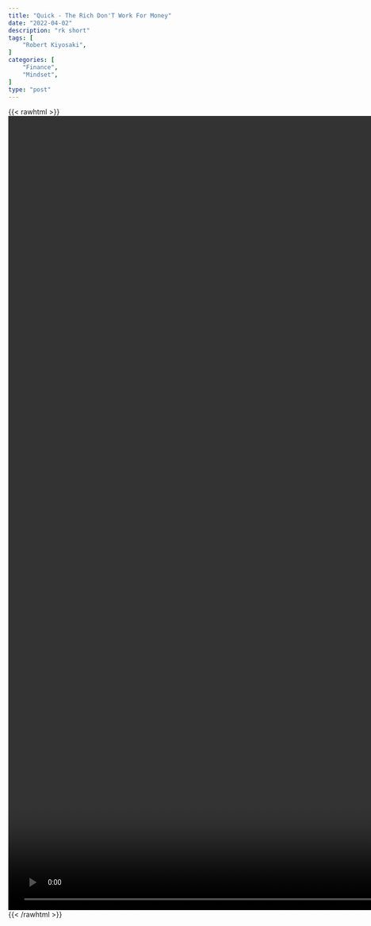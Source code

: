 ```yaml
---
title: "Quick - The Rich Don'T Work For Money"
date: "2022-04-02"
description: "rk short"
tags: [
    "Robert Kiyosaki",
]
categories: [
    "Finance",
    "Mindset",
]
type: "post"
---
```

{{< rawhtml >}}
    <video style="height:40vh;width:auto" overflow="hidden" controls>
        <source src="https://clips.dev00ps.com/Robert_Kiyosaki/Robert_Kiyosaki_On_Why_Steve_Jobs_Paycheque_Was_1_A_Year%F0%9F%A4%AF.mp4" type="video/mp4"> 
    </video>
{{< /rawhtml >}}